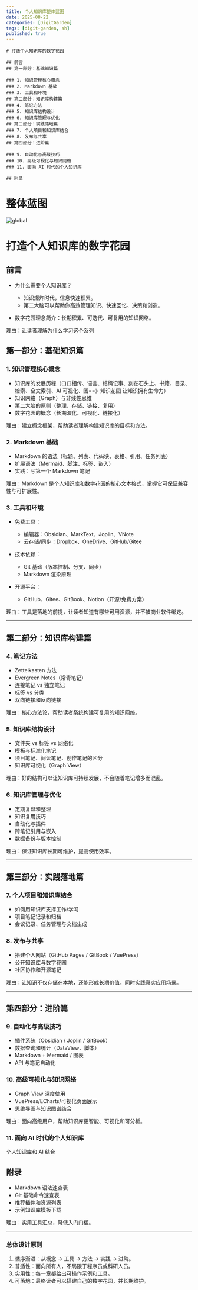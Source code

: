 ```yaml
---
title: 个人知识库整体蓝图
date: 2025-08-22
categories: [DigitGarden]
tags: [digit-garden, sh]
published: true
---
```



```markmap
# 打造个人知识库的数字花园

## 前言
## 第一部分：基础知识篇

### 1. 知识管理核心概念
### 2. Markdown 基础
### 3. 工具和环境
## 第二部分：知识库构建篇
### 4. 笔记方法
### 5. 知识库结构设计
### 6. 知识库管理与优化
## 第三部分：实践落地篇
### 7. 个人项目和知识库结合
### 8. 发布与共享
## 第四部分：进阶篇

### 9. 自动化与高级技巧
### 10. 高级可视化与知识网络
### 11. 面向 AI 时代的个人知识库

## 附录
```


# 整体蓝图

![global](https://houbb.github.io/lmxxf-thinking/assets/images/digit-garden/digit-garden-blue-print-mindmap.png)

# 打造个人知识库的数字花园

## 前言

* 为什么需要个人知识库？

  * 知识爆炸时代，信息快速积累。
  * 第二大脑可以帮助你高效管理知识、快速回忆、决策和创造。
* 数字花园理念简介：长期积累、可迭代、可复用的知识网络。

理由：让读者理解为什么学习这个系列

## 第一部分：基础知识篇

### 1. 知识管理核心概念

* 知识库的发展历程（口口相传、语言、结绳记事、刻在石头上、书籍、目录、检索、全文索引、AI 可视化、图==》知识花园 让知识拥有生命力）
* 知识网络（Graph）与非线性思维
* 第二大脑的原则（整理、存储、链接、复用）
* 数字花园的概念（长期演化、可视化、链接化）

理由：建立概念框架，帮助读者理解构建知识库的目标和方法。

### 2. Markdown 基础

* Markdown 的语法（标题、列表、代码块、表格、引用、任务列表）
* 扩展语法（Mermaid、脚注、标签、嵌入）
* 实践：写第一个 Markdown 笔记

理由：Markdown 是个人知识库和数字花园的核心文本格式，掌握它可保证兼容性与可扩展性。

### 3. 工具和环境

* 免费工具：

  * 编辑器：Obsidian、MarkText、Joplin、VNote
  * 云存储/同步：Dropbox、OneDrive、GitHub/Gitee
* 技术依赖：

  * Git 基础（版本控制、分支、同步）
  * Markdown 渲染原理
* 开源平台：

  * GitHub、Gitee、GitBook、Notion（开源/免费方案）

理由：工具是落地的前提，让读者知道有哪些可用资源，并不被商业软件绑定。

---

## 第二部分：知识库构建篇

### 4. 笔记方法

* Zettelkasten 方法
* Evergreen Notes（常青笔记）
* 连接笔记 vs 独立笔记
* 标签 vs 分类
* 双向链接和反向链接

理由：核心方法论，帮助读者系统构建可复用的知识网络。

### 5. 知识库结构设计

* 文件夹 vs 标签 vs 网络化
* 模板与标准化笔记
* 项目笔记、阅读笔记、创作笔记的区分
* 知识库可视化（Graph View）

理由：好的结构可以让知识库可持续发展，不会随着笔记增多而混乱。

### 6. 知识库管理与优化

* 定期复盘和整理
* 知识复用技巧
* 自动化与插件
* 跨笔记引用与嵌入
* 数据备份与版本控制

理由：保证知识库长期可维护，提高使用效率。

---

## 第三部分：实践落地篇

### 7. 个人项目和知识库结合

* 如何用知识库支撑工作/学习
* 项目笔记记录和归档
* 会议记录、任务管理与文档生成

### 8. 发布与共享

* 搭建个人网站（GitHub Pages / GitBook / VuePress）
* 公开知识库与数字花园
* 社区协作和开源笔记

理由：让知识不仅存储在本地，还能形成长期价值，同时实践真实应用场景。

---

## 第四部分：进阶篇

### 9. 自动化与高级技巧

* 插件系统（Obsidian / Joplin / GitBook）
* 数据查询和统计（DataView、脚本）
* Markdown + Mermaid / 图表
* API 与笔记自动化

### 10. 高级可视化与知识网络

* Graph View 深度使用
* VuePress/ECharts/可视化页面展示
* 思维导图与知识图谱结合

理由：面向高级用户，帮助知识库更智能、可视化和可分析。

### 11. 面向 AI 时代的个人知识库

个人知识库和 AI 结合

## 附录

* Markdown 语法速查表
* Git 基础命令速查表
* 推荐插件和资源列表
* 示例知识库模板下载

理由：实用工具汇总，降低入门门槛。

---

### 总体设计原则

1. 循序渐进：从概念 → 工具 → 方法 → 实践 → 进阶。
2. 普适性：面向所有人，不局限于程序员或科研人员。
3. 实用性：每一章都给出可操作示例和工具。
4. 可落地：最终读者可以搭建自己的数字花园，并长期维护。
